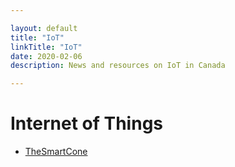 ```yaml
---

layout: default  
title: "IoT"  
linkTitle: "IoT"  
date: 2020-02-06  
description: News and resources on IoT in Canada

---
```


# Internet of Things

*   [TheSmartCone](https://www.thesmartcone.com/)
